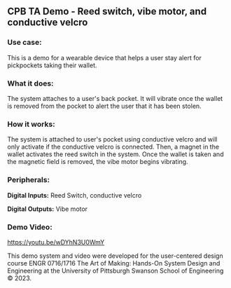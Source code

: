 ## CPB TA Demo - Reed switch, vibe motor, and conductive velcro

### Use case: 

This is a demo for a wearable device that helps a user stay alert for pickpockets taking their wallet.

### What it does: 

The system attaches to a user's back pocket. It will vibrate once the wallet is removed from the pocket to alert the user that it has been stolen.

### How it works:

The system is attached to user's pocket using conductive velcro and will only activate if the conductive velcro is connected. Then, a magnet in the wallet activates the reed switch in the system. Once the wallet is taken and the magnetic field is removed, the vibe motor begins vibrating.

### Peripherals:

**Digital Inputs:** 
Reed Switch, conductive velcro

**Digital Outputs:**
Vibe motor

### Demo Video:
https://youtu.be/wDYhN3U0WmY

This demo system and video were developed for the user-centered design course ENGR 0716/1716 The Art of Making: Hands-On System Design and Engineering at the University of Pittsburgh Swanson School of Engineering © 2023.

